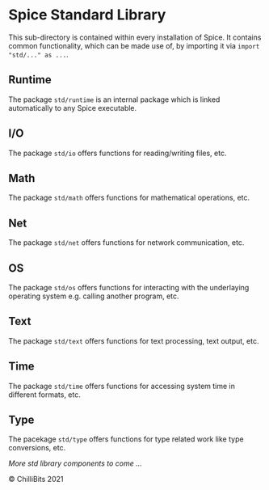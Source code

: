 # Spice Standard Library
This sub-directory is contained within every installation of Spice. It contains common functionality, which can be made use of, by importing it via `import "std/..." as ...`.

## Runtime
The package `std/runtime` is an internal package which is linked automatically to any Spice executable.

## I/O
The package `std/io` offers functions for reading/writing files, etc.

## Math
The package `std/math` offers functions for mathematical operations, etc.

## Net
The package `std/net` offers functions for network communication, etc.

## OS
The package `std/os` offers functions for interacting with the underlaying operating system e.g. calling another program, etc.

## Text
The package `std/text` offers functions for text processing, text output, etc.

## Time
The package `std/time` offers functions for accessing system time in different formats, etc.

## Type
The pacekage `std/type` offers functions for type related work like type conversions, etc.

*More std library components to come ...*

© ChilliBits 2021
